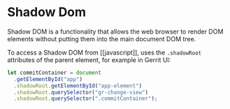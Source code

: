 # Shadow Dom

Shadow DOM is a functionality that allows the web browser to render DOM elements without putting them into the main document DOM tree.

To access a Shadow DOM from [[javascript]], uses the `.shadowRoot` attributes of the parent element, for example in Gerrit UI:

```javascript
let commitContainer = document
  .getElementById("app")
  .shadowRoot.getElementById("app-element")
  .shadowRoot.querySelector("gr-change-view")
  .shadowRoot.querySelector(".commitContainer");
```

